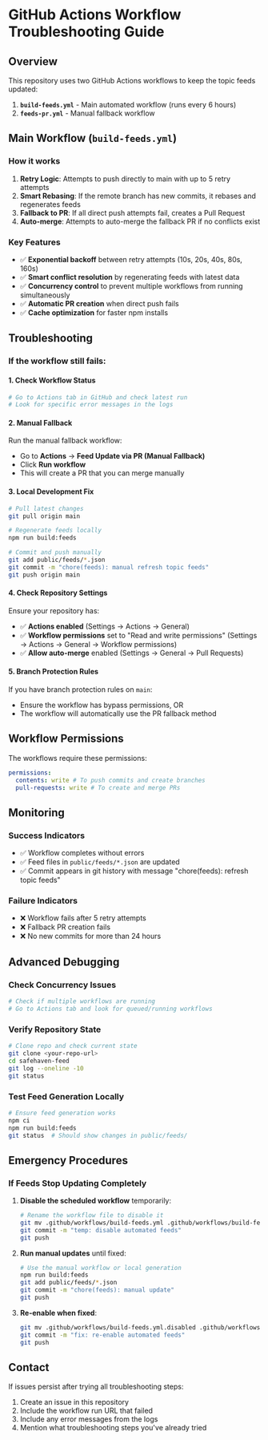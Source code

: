# GitHub Actions Workflow Troubleshooting Guide

## Overview

This repository uses two GitHub Actions workflows to keep the topic feeds updated:

1. **`build-feeds.yml`** - Main automated workflow (runs every 6 hours)
2. **`feeds-pr.yml`** - Manual fallback workflow

## Main Workflow (`build-feeds.yml`)

### How it works

1. **Retry Logic**: Attempts to push directly to main with up to 5 retry attempts
2. **Smart Rebasing**: If the remote branch has new commits, it rebases and regenerates feeds
3. **Fallback to PR**: If all direct push attempts fail, creates a Pull Request
4. **Auto-merge**: Attempts to auto-merge the fallback PR if no conflicts exist

### Key Features

- ✅ **Exponential backoff** between retry attempts (10s, 20s, 40s, 80s, 160s)
- ✅ **Smart conflict resolution** by regenerating feeds with latest data
- ✅ **Concurrency control** to prevent multiple workflows from running simultaneously
- ✅ **Automatic PR creation** when direct push fails
- ✅ **Cache optimization** for faster npm installs

## Troubleshooting

### If the workflow still fails:

#### 1. Check Workflow Status

```bash
# Go to Actions tab in GitHub and check latest run
# Look for specific error messages in the logs
```

#### 2. Manual Fallback

Run the manual fallback workflow:

- Go to **Actions** → **Feed Update via PR (Manual Fallback)**
- Click **Run workflow**
- This will create a PR that you can merge manually

#### 3. Local Development Fix

```bash
# Pull latest changes
git pull origin main

# Regenerate feeds locally
npm run build:feeds

# Commit and push manually
git add public/feeds/*.json
git commit -m "chore(feeds): manual refresh topic feeds"
git push origin main
```

#### 4. Check Repository Settings

Ensure your repository has:

- ✅ **Actions enabled** (Settings → Actions → General)
- ✅ **Workflow permissions** set to "Read and write permissions" (Settings → Actions → General → Workflow permissions)
- ✅ **Allow auto-merge** enabled (Settings → General → Pull Requests)

#### 5. Branch Protection Rules

If you have branch protection rules on `main`:

- Ensure the workflow has bypass permissions, OR
- The workflow will automatically use the PR fallback method

## Workflow Permissions

The workflows require these permissions:

```yaml
permissions:
  contents: write # To push commits and create branches
  pull-requests: write # To create and merge PRs
```

## Monitoring

### Success Indicators

- ✅ Workflow completes without errors
- ✅ Feed files in `public/feeds/*.json` are updated
- ✅ Commit appears in git history with message "chore(feeds): refresh topic feeds"

### Failure Indicators

- ❌ Workflow fails after 5 retry attempts
- ❌ Fallback PR creation fails
- ❌ No new commits for more than 24 hours

## Advanced Debugging

### Check Concurrency Issues

```bash
# Check if multiple workflows are running
# Go to Actions tab and look for queued/running workflows
```

### Verify Repository State

```bash
# Clone repo and check current state
git clone <your-repo-url>
cd safehaven-feed
git log --oneline -10
git status
```

### Test Feed Generation Locally

```bash
# Ensure feed generation works
npm ci
npm run build:feeds
git status  # Should show changes in public/feeds/
```

## Emergency Procedures

### If Feeds Stop Updating Completely

1. **Disable the scheduled workflow** temporarily:

   ```bash
   # Rename the workflow file to disable it
   git mv .github/workflows/build-feeds.yml .github/workflows/build-feeds.yml.disabled
   git commit -m "temp: disable automated feeds"
   git push
   ```

2. **Run manual updates** until fixed:

   ```bash
   # Use the manual workflow or local generation
   npm run build:feeds
   git add public/feeds/*.json
   git commit -m "chore(feeds): manual update"
   git push
   ```

3. **Re-enable when fixed**:
   ```bash
   git mv .github/workflows/build-feeds.yml.disabled .github/workflows/build-feeds.yml
   git commit -m "fix: re-enable automated feeds"
   git push
   ```

## Contact

If issues persist after trying all troubleshooting steps:

1. Create an issue in this repository
2. Include the workflow run URL that failed
3. Include any error messages from the logs
4. Mention what troubleshooting steps you've already tried
